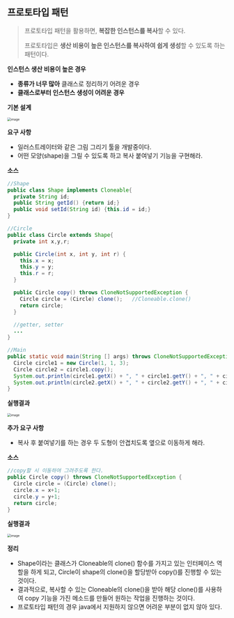 ## 프로토타입 패턴

> 프로토타입 패턴을 활용하면, **복잡한 인스턴스를 복사**할 수 있다.
>
> 프로토타입은 **생산 비용이 높은 인스턴스를 복사하여 쉽게 생성**할 수 있도록 하는 패턴이다.



**인스턴스 생산 비용이 높은 경우**

- **종류가 너무 많아** 클래스로 정리하기 어려운 경우
- **클래스로부터 인스턴스 생성이 어려운 경우**



**기본 설계**

<img src="https://user-images.githubusercontent.com/40616436/80905840-093a4280-8d4e-11ea-86ed-7742df2dd874.png" alt="image" style="zoom:50%;" />



**요구 사항**

- 일러스트레이터와 같은 그림 그리기 툴을 개발중이다.
- 어떤 모양(shape)을 그릴 수 있도록 하고 복사 붙여넣기 기능을 구현해라.



**소스**

~~~java
//Shape
public class Shape implements Cloneable{
  private String id;
  public String getId() {return id;}
  public void setId(String id) {this.id = id;}
}

//Circle
public class Circle extends Shape{
  private int x,y,r;

  public Circle(int x, int y, int r) {
    this.x = x;
    this.y = y;
    this.r = r;
  }

  public Circle copy() throws CloneNotSupportedException {
    Circle circle = (Circle) clone();	//Cloneable.clone()
    return circle;
  }

  //getter, setter
  ...
}

//Main
public static void main(String [] args) throws CloneNotSupportedException {
  Circle circle1 = new Circle(1, 1, 3);
  Circle circle2 = circle1.copy();
  System.out.println(circle1.getX() + ", " + circle1.getY() + ", " + circle1.getR());
  System.out.println(circle2.getX() + ", " + circle2.getY() + ", " + circle2.getR());
}
~~~

**실행결과**

<img src="https://user-images.githubusercontent.com/40616436/80907197-c6796a00-8d4f-11ea-877c-a2813fc83650.png" alt="image" style="zoom:50%;" />





**추가 요구 사항**

- 복사 후 붙여넣기를 하는 경우 두 도형이 안겹치도록 옆으로 이동하게 해라.



**소스**

~~~java
//copy할 시 이동하여 그려주도록 한다.
public Circle copy() throws CloneNotSupportedException {
  Circle circle = (Circle) clone();
  circle.x = x+1;
  circle.y = y+1;
  return circle;
}
~~~

**실행결과**

<img src="https://user-images.githubusercontent.com/40616436/80907267-b1510b00-8d50-11ea-960c-922bb01cbb2b.png" alt="image" style="zoom:50%;" />



**정리**

- Shape이라는 클래스가 Cloneable의 clone() 함수를 가지고 있는 인터페이스 역할을 하게 되고, Circle이 shape의 clone()을 할당받아 copy()를 진행할 수 있는 것이다.
- 결과적으로, 복사할 수 있는 Cloneable의 clone()을 받아 해당 clone()를 사용하여 copy 기능을 가진 메소드를 만들어 원하는 작업을 진행하는 것이다.
- 프로토타입 패턴의 경우 java에서 지원하지 않으면 어려운 부분이 없지 않아 있다.
